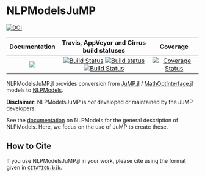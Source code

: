 # NLPModelsJuMP

[![DOI](https://img.shields.io/badge/DOI-10.5281%2Fzenodo.2574162-blue.svg)](https://doi.org/10.5281/zenodo.2574162)

| **Documentation** | **Travis, AppVeyor and Cirrus build statuses** | **Coverage** |
|:-----------------:|:----------------------------------------------:|:------------:|
| [![](https://img.shields.io/badge/docs-dev-blue.svg)](https://JuliaSmoothOptimizers.github.io/NLPModelsJuMP.jl/dev) | [![Build Status](https://img.shields.io/travis/JuliaSmoothOptimizers/NLPModelsJuMP.jl?logo=travis)](https://travis-ci.org/JuliaSmoothOptimizers/NLPModelsJuMP.jl) [![Build status](https://img.shields.io/cirrus/github/JuliaSmoothOptimizers/NLPModelsJuMP.jl?logo=appveyor)](https://ci.appveyor.com/project/dpo/nlpmodelsjump-jl) [![Build Status](https://img.shields.io/cirrus/github/JuliaSmoothOptimizers/NLPModelsJuMP.jl?logo=Cirrus%20CI)](https://cirrus-ci.com/github/JuliaSmoothOptimizers/NLPModelsJuMP.jl) | [![Coverage Status](https://coveralls.io/repos/github/JuliaSmoothOptimizers/NLPModelsJuMP.jl/badge.svg?branch=master)](https://coveralls.io/github/JuliaSmoothOptimizers/NLPModelsJuMP.jl?branch=master) |

NLPModelsJuMP.jl provides conversion from [JuMP.jl](https://github.com/jump-dev/JuMP.jl) / [MathOptInterface.jl](https://github.com/jump-dev/MathOptInterface.jl) models to [NLPModels](https://github.com/JuliaSmoothOptimizers/NLPModels.jl).

**Disclaimer**: NLPModelsJuMP is *not* developed or maintained by the JuMP developers.

See the [documentation](https://juliasmoothoptimizers.github.io/NLPModels.jl/stable/) on NLPModels for the general description of NLPModels. Here, we
focus on the use of JuMP to create these.

## How to Cite

If you use NLPModelsJuMP.jl in your work, please cite using the format given in [`CITATION.bib`](https://github.com/JuliaSmoothOptimizers/NLPModelsJuMP.jl/blob/master/CITATION.bib).